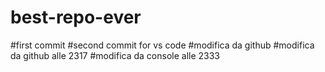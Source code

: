 # best-repo-ever
#first commit
#second commit for vs code
#modifica da github
#modifica da github alle 2317
#modifica da console alle 2333